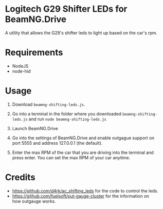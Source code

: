 # Logitech G29 Shifter LEDs for BeamNG.Drive

A utility that allows the G29's shifter leds to light up based on the car's rpm.

# Requirements
- NodeJS
- node-hid
# Usage
1. Download `beamng-shifting-leds.js`.

2. Go into a terminal in the folder where you downloaded `beamng-shifting-leds.js` and run `node beamng-shifting-leds.js`

3. Launch BeamNG.Drive

4. Go into the settings of BeamNG.Drive and enable outgague support on port 5555 and address 127.0.0.1 (the default).

5. Enter the max RPM of the car that you are driving into the terminal and press enter. You can set the max RPM of your car anytime.

# Credits
- https://github.com/d4rk/ac_shifting_leds for the code to control the leds.
- https://github.com/fuelsoft/out-gauge-cluster for the information on how outgauge works.
